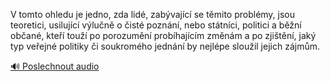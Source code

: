 
V tomto ohledu je jedno, zda lidé, zabývající se těmito problémy, jsou teoretici, usilující výlučně o čisté poznání, nebo státníci, politici a běžní občané, kteří touží po porozumění probíhajícím změnám a po zjištění, jaký typ veřejné politiky či soukromého jednání by nejlépe sloužil jejich zájmům.

[🔊 Poslechnout audio](/data/7-paragraphs/audio/chapter_17/para_011-V-tomto-ohledu-je-jedno-zda-lid-zabvajc-se-t.mp3)
